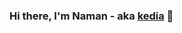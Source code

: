 ﻿### Hi there, I'm Naman - aka [kedia][website] 👋
 
[website]: https://ked27.github.io/webd/Myprofile/me.html
[twitter]: https://twitter.com/NamanKed
[linkedin]: https://www.linkedin.com/in/naman-kedia-755557139/
